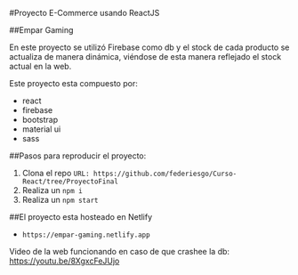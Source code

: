 #Proyecto E-Commerce usando ReactJS

##Empar Gaming

En este proyecto se utilizó Firebase como db y el stock de cada producto se actualiza de manera dinámica, viéndose de esta manera reflejado el stock actual en la web.

Este proyecto esta compuesto por:
* react
* firebase
* bootstrap
* material ui
* sass

##Pasos para reproducir el proyecto:
1. Clona el repo
    ```URL: https://github.com/federiesgo/Curso-React/tree/ProyectoFinal ```
2. Realiza un
    ```npm i```
3. Realiza un
    ```npm start```

##El proyecto esta hosteado en Netlify
* ```https://empar-gaming.netlify.app```

Video de la web funcionando en caso de que crashee la db:
https://youtu.be/8XgxcFeJUjo
